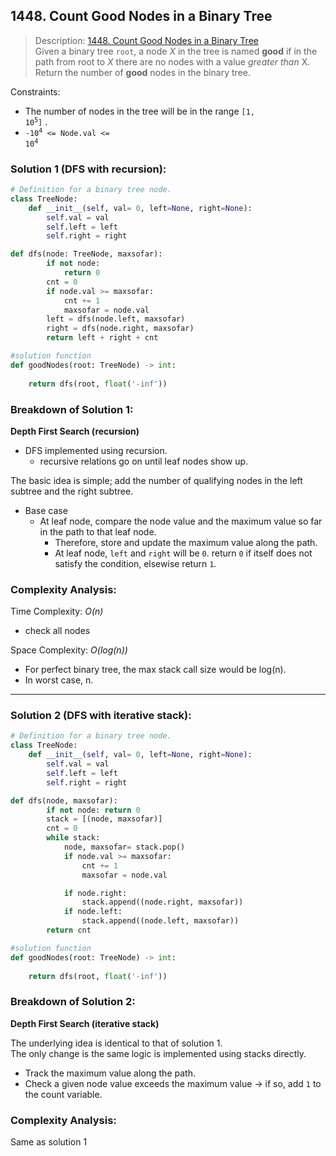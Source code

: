 ## 1448. Count Good Nodes in a Binary Tree

>Description: [1448. Count Good Nodes in a Binary Tree](https://leetcode.com/problems/count-good-nodes-in-binary-tree/)\
Given a binary tree `root`, a node *X* in the tree is named **good** if in the path from root to *X* there are no nodes with a value *greater than* X.\
Return the number of **good** nodes in the binary tree.


Constraints:

- The number of nodes in the tree will be in the range <code>[1, 10<sup>5</sup>]</code> .
- <code>-10<sup>4</sup> <= Node.val <= 10<sup>4</sup></code> 


### Solution 1 (DFS with recursion): 

```python
# Definition for a binary tree node.
class TreeNode:
    def __init__(self, val= 0, left=None, right=None):
        self.val = val
        self.left = left
        self.right = right

def dfs(node: TreeNode, maxsofar):
        if not node:
            return 0
        cnt = 0
        if node.val >= maxsofar:
            cnt += 1
            maxsofar = node.val
        left = dfs(node.left, maxsofar)
        right = dfs(node.right, maxsofar)
        return left + right + cnt

#solution function
def goodNodes(root: TreeNode) -> int:
    
    return dfs(root, float('-inf'))
```
### Breakdown of Solution 1:

**Depth First Search (recursion)**

- DFS implemented using recursion.
    - recursive relations go on until leaf nodes show up.

The basic idea is simple; add the number of qualifying nodes in the left subtree and the right subtree.

- Base case
    - At leaf node, compare the node value and the maximum value so far in the path to that leaf node.
        - Therefore, store and update the maximum value along the path.
        - At leaf node, `left` and `right` will be `0`. return `0` if itself does not satisfy the condition, elsewise return `1`. 

### Complexity Analysis:

Time Complexity: *O(n)*

- check all nodes

Space Complexity: *O(log(n))*

- For perfect binary tree, the max stack call size would be log(n).
- In worst case, n.
    
---

### Solution 2 (DFS with iterative stack): 

```python
# Definition for a binary tree node.
class TreeNode:
    def __init__(self, val= 0, left=None, right=None):
        self.val = val
        self.left = left
        self.right = right

def dfs(node, maxsofar):
        if not node: return 0
        stack = [(node, maxsofar)]
        cnt = 0
        while stack:
            node, maxsofar= stack.pop()
            if node.val >= maxsofar:
                cnt += 1
                maxsofar = node.val

            if node.right:
                stack.append((node.right, maxsofar))
            if node.left:
                stack.append((node.left, maxsofar))
        return cnt

#solution function
def goodNodes(root: TreeNode) -> int:
    
    return dfs(root, float('-inf'))
```
### Breakdown of Solution 2:

**Depth First Search (iterative stack)**

The underlying idea is identical to that of solution 1.\
The only change is the same logic is implemented using stacks directly.

- Track the maximum value along the path.
- Check a given node value exceeds the maximum value -> if so, add `1` to the count variable.


### Complexity Analysis:

Same as solution 1